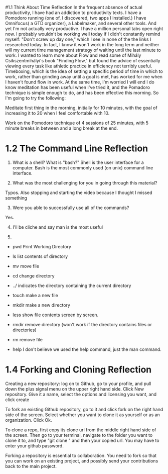 #1.1 Think About Time Reflection
In the frequent absence of actual productivity, I have had an addiction to productivity texts. I have a Pomodoro running (one of, I discovered, two apps I installed.) I have Omnifocus( a GTD organizer), a Labelmaker, and several other tools. And yet I'm not actually very productive. I have a million personal tabs open right now. I probably wouldn't be working well today if I didn't constantly remind myself: "Don't screw up day one," which I see in none of the the links I researched today. In fact, I know it won't work in the long term and neither will my current time management strategy of waiting until the last minute to work. I wanted to learn more about Flow and read some of Mihály Csíkszentmihályi's book "Finding Flow," but found the advice of essentially viewing every task like athletic practice in efficiency not terribly useful. Timeboxing, which is the  idea of setting a specific period of time in which to work, rather than grinding away until a goal is met, has worked for me when I haven't found flow in work. At the same time, I'm worried I will end  I do know meditation has been useful when I've tried it, and the Pomadoro technique is simple enough to do, and has been effective this morning. So I'm going to try the following:

Meditate first thing in the morning, initially for 10 minutes, with the goal of increasing it to 20 when I feel comfortable with 10.

Work on the Pomodoro technique of 4 sessions of 25 minutes, with 5 minute breaks in between and a long break at the end.

# 1.2 The Command Line Reflection
1. What is a shell? What is "bash?"
Shell is the user interface for a computer. Bash is the most commonly used (on unix) command line interface.

2. What was the most challenging for you in going through this material?

Typos. Also stopping and starting the video because I thought I missed something

3. Were you able to successfully use all of the commands?

Yes.

4. I'll be cliche and say man is the most useful

5.

- pwd Print Working Directory

- ls list contents of directory

- mv move file

- cd change directory

- ../ indicates the directory containing the current directory

- touch make a new file

- mkdir make a new directory

- less show file contents screen by screen.

- rmdir remove directory (won't work if the directory contains files or directories)

- rm remove file

- help I don't believe we used the help command, just the man command.

# 1.4 Forking and Cloning Reflection
Creating a new repository: log on to Github, go to your profile, and pull down the plus signal menu on the upper right hand side. Click New repository. Give it a name, select the options and licensing you want, and click create

To fork an existing Github repository, go to it and click fork on the right hand side of the screen. Select whether you want to clone it as yourself or as an organization. Click Ok.

To clone a repo, first copy its clone url from the middle right hand side of the screen. Then go to your terminal, navigate to the folder you want to clone it to, and type "git clone " and then your copied url. You may have to enter your github password.

Forking a repository is essential to collaboration. You need to fork so that you can work on an existing project, and possibly send your contributions back to the main project.